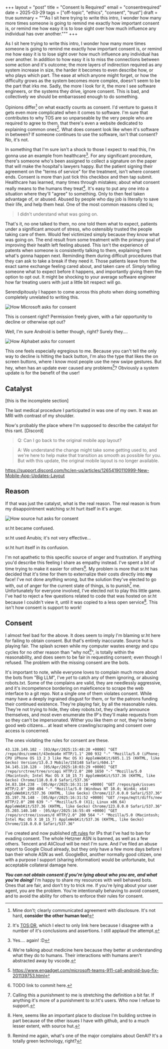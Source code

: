 +++
layout = "post"
title = "Consent Is Required"
email = "consentrequired"
date = 2025-03-29
tags = ["off-topic", "ethics", "consent", "trust"]
draft = true
summary = """As I sit here trying to write this intro, I wonder how many more times someone
is going to remind me exactly how important consent is, or remind me how easy it
is to lose sight over how much influence any individual has over another."""
+++

As I sit here trying to write this intro, I wonder how many more times someone
is going to remind me exactly how important consent is, or remind me how easy it
is to lose sight over how much influence any individual has over another. In
addition to how easy it is to miss the connections between some action and it's
outcome; the more layers of indirection required as any system increase in size,
the harder it becomes to even describe how, or who plays which part. The ease at
which anyone might forget, or how the difficulty grows as the system becomes
more complex, doesn't seem to be the part that irks me. Sadly, the more I look
for it, the more I see software engineers, or the systems they drive, ignore
consent. This is bad, and collectively we should be embarrassed enough to do
something.

Opinions differ[^difficulty] on what exactly counts as consent. I'd venture to
guess it gets even more complicated when it comes to software. I'm sure that
contributes to why TOS are so unparseable by the very people who are required to
agree to them, that there's even a website dedicated to explaining common
ones[^dislike]. What does consent look like when it's software in between? If
someone continues to use the software, isn't that consent? No, it's not.

[^difficulty]: Mine don't; clearly communicated agreement with disclosure. It's
    not hard, **consider the other human too!**

[^dislike]: It's [TOS;DR](https://tosdr.org/), which I elect to only link here
    because I disagree with a number of it's conclusions and assertions. I still
    applaud the attempt.

In something that I'm sure isn't a shock to those I expect to read this, I'm
gonna use an example from healthcare[^again]. For any significant procedure,
there's someone who's been assigned to collect a signature on the paper that
will make the hospital's lawyers happy. But the patient signing their agreement
on the "terms of service" for the treatment, isn't where consent ends. Consent
is more than just tick this checkbox and then tap submit. Healthcare has
learned, many times through mistakes; about what consent really means to the
humans they treat[^humans]. It's easy to put any one into a situation where
they'll "agree" to something. Only to then feel taken advantage of, or abused.
Abused by people who day job is literally to save their life, and help them
heal. One of the most common reasons cited is;

[^again]: Yes.... again! :D

[^humans]: We're talking about medicine here because they better at
    understanding what they do to humans. Their interactions with humans aren't
    abstracted away by vscode.

> I didn't understand what was going on.

That's it, no one talked to them, no one told them what to expect, patients
under a significant amount of stress, who ostensibly trusted the people taking
care of them. Would feel victimized simply because they know what was going on.
The end result from some treatment with the primary goal of improving their
health left feeling abused. This isn't the experience of patents when someone is
consistently talking to them, explaining them what's gonna happen next.
Reminding them during difficult procedures that they can ask to take a break if
they need it. Those patients leave from the exact same exchange feeling cared
about, and taken care of. Simply telling someone what to expect before it
happens, and importantly giving them the option to opt out. It might be shocking
to your average software engineer how far treating users with just a little bit
respect will go.

Serendipitously I happen to come across this photo when doing something
completely unrelated to writing this.

![How Microsoft asks for consent](/assets/ms-consent.png)

This is consent right? Permission freely given, with a fair opportunity to
decline or otherwise opt out?

Well, I'm sure Android is better though, right? Surely they....

![How Alphabet asks for consent](/assets/goog-consent.png)

This one feels especially egregious to me. Because you can't tell the only way
to decline is hitting the back button, I'm also the type that likes the on
screen buttons, where I know most people use the new swipe gestures. But hey,
when has an update ever caused any problems[^911]? Obviously a system update is
for the benefit of the user!

[^911]: https://www.engadget.com/microsoft-teams-911-call-android-bug-fix-201139753.html

## Catalyst

[this is the incomplete section]

The last medical procedure I participated in was one of my own. It was an MRI
with contrast of my shoulder.

Now's probably the place where I'm supposed to describe the catalyst for this
rant. [Discord]

> Q: Can I go back to the original mobile app layout?

> A: We understand the change might take some getting used to, and we're here to
> help make that transition as smooth as possible for you. But with this update,
> the original mobile layout is no longer available.

https://support.discord.com/hc/en-us/articles/12654190110999-New-Mobile-App-Updates-Layout

## Reason

If that was just the catalyst, what is the real reason. The real reason is from
my disappointment watching sr.ht hurt itself in it's anger.

![How source hut asks for consent](/assets/sr.ht-consent.png)

sr.ht became confused.

sr.ht used Anubis; it's not very effective...

sr.ht hurt itself in its confusion.

I'm not apathetic to this specific source of anger and frustration. If anything
you'd describe this feeling I share as empathy instead. I've spent a bit of time
trying to make it easier for others[^easier commit]. My problem is more that
sr.ht has decided that it's time for them to externalize their costs directly
into **my** face! I've not done anything wrong, but the solution they've elected
to go with, out of anger for the current state of things, is to punish[^punish]
me. Unfortunately for everyone involved, I've elected not to play this little
game. I've had to reject a few questions related to code that was hosted on
sr.ht because I couldn't view it, until it was copied to a less open
service[^srctree]. This isn't how consent is support to work!

[^easier commit]: TODO link to commit here.

[^punish]: Calling this a punishment to me is stretching the definition a bit
    far. If anything it's more of a punishment to sr.ht's users. Who now I
    refuse to support.

[^srctree]: Here, seems like an important place to disclose I'm building srctree
    in part because of the other issues I have with github, and to a much lesser
    extent, with source hut.

## Consent

I almost feel bad for the above. It does seem to imply I'm blaming sr.ht here
for failing to obtain consent. But that's entirely inaccurate. Source hut is
playing fair. The splash screen while my computer wastes energy and cpu cycles
for no other reason than "why not[^LLM power]", is totally within the
reasonability, and does seem to be fair in requesting consent; even though I
refused. The problem with the missing consent are the bots.

[^LLM power]: Remind me again, what's one of the major complains about GenAI?
    It's a totally green technology, right?

It's important to note, while everyone loves to complain much more about the
bots from "Big LLM", I've *yet* to catch any of them ignoring, or abusing
robots.txt. Some of the complains are valid, they are needlessly aggressive, and
it's incompetence bordering on maleficence to scrape the web interface to a git
repo. Not a single one of them violates consent. While many have a deeply
ingrained disgust for them, or for the patrons funding their continued
existence. They're playing fair, by all the reasonable rules. They're not trying
to hide, they obey robots.txt, they clearly announce themselves, and most even
enumerate the IP's they'll make requests from so they can't be impersonated.
Wither you like them or not, they're being good web citizens... at least where
crawling/scraping and consent over access is concerned.

The ones violating the rules for consent are these.

```
43.128.149.102 - [03/Apr/2025:15:48:20 +0000] "GET /repo/dns/commit/43edea6e HTTP/1.1" 200 932 "-" "Mozilla/5.0 (iPhone; CPU iPhone OS 13_2_3 like Mac OS X) AppleWebKit/605.1.15 (KHTML, like Gecko) Version/13.0.3 Mobile/15E148 Safari/604.1"
34.145.110.128 - [05/Apr/2025:18:03:29 +0000] "GET /repo/srctree/tree/srcapi HTTP/2.0" 200 1650 "-" "Mozilla/5.0 (Macintosh; Intel Mac OS X 10_15_7) AppleWebKit/537.36 (KHTML, like Gecko) Chrome/118.0.0.0 Safari/537.36"
34.83.184.238 - [05/Apr/2025:16:31:18 +0000] "GET /repos/gak/issues HTTP/2.0" 200 494 "-" "Mozilla/5.0 (Windows NT 10.0; Win64; x64) AppleWebKit/537.36 (KHTML, like Gecko) Chrome/117.0.0.0 Safari/537.36"
35.197.78.148 - [05/Apr/2025:16:31:52 +0000] "GET /repo/mqtt/diffs/new HTTP/2.0" 200 639 "-" "Mozilla/5.0 (X11; Linux x86_64) AppleWebKit/537.36 (KHTML, like Gecko) Chrome/123.0.0.0 Safari/537.36"
35.203.140.140 - [05/Apr/2025:16:55:49 +0000] "GET /repo/srctree/issues/d HTTP/2.0" 200 564 "-" "Mozilla/5.0 (Macintosh; Intel Mac OS X 10_15_7) AppleWebKit/537.36 (KHTML, like Gecko) Chrome/118.0.0.0 Safari/537.36"
```

I've created and now published [nft rules](https://srctree.gr.ht/repo/rules) for
IPs that I've had to ban for evading consent. The whole Hetzner ASN is banned,
as well as a few others. Tencent and AliCloud will be next I'm sure. And I've
filed an abuse report to Google Cloud already, but they only have a few more
days before I ban their whole ASN as well. GoogleBot, another normally good
citizen, one with a purpose I support (sharing information) would be
unfortunate, but acceptable collateral damage here.

***You can not obtain consent if you're lying about who you are, and what you're
doing!*** I'm happy to share my resources with well behaved bots. Ones that are
fair, and don't try to trick me. If you're lying about your user agent, you are
the problem. You're intentionally behaving to avoid consent, and to avoid the
ability for others to enforce their rules for consent.

